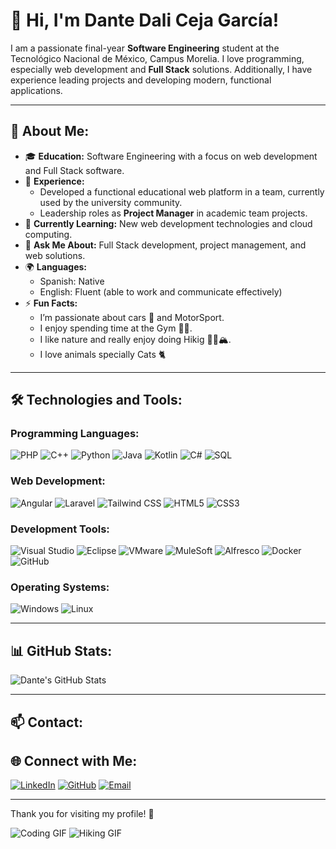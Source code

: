 # 👋 Hi, I'm Dante Dali Ceja García!

I am a passionate final-year **Software Engineering** student at the Tecnológico Nacional de México, Campus Morelia. I love programming, especially web development and **Full Stack** solutions. Additionally, I have experience leading projects and developing modern, functional applications.

---

## 🚀 About Me:
- 🎓 **Education:** Software Engineering with a focus on web development and Full Stack software.
- 💼 **Experience:** 
  - Developed a functional educational web platform in a team, currently used by the university community.
  - Leadership roles as **Project Manager** in academic team projects.
- 🌱 **Currently Learning:** New web development technologies and cloud computing.
- 💬 **Ask Me About:** Full Stack development, project management, and web solutions.
- 🌍 **Languages:** 
  - Spanish: Native  
  - English: Fluent (able to work and communicate effectively)
- ⚡ **Fun Facts:** 
  - I’m passionate about cars 🚗 and MotorSport.
  - I enjoy spending time at the Gym 🏋️‍♂️.
  - I like nature and really enjoy doing Hikig 🥾🥾🏔️.
  - I love animals specially Cats 🐈

---

## 🛠️ Technologies and Tools:
### Programming Languages:
![PHP](https://img.shields.io/badge/PHP-777BB4?style=for-the-badge&logo=php&logoColor=white)
![C++](https://img.shields.io/badge/C++-00599C?style=for-the-badge&logo=cplusplus&logoColor=white)
![Python](https://img.shields.io/badge/Python-3776AB?style=for-the-badge&logo=python&logoColor=white)
![Java](https://img.shields.io/badge/Java-007396?style=for-the-badge&logo=java&logoColor=white)
![Kotlin](https://img.shields.io/badge/Kotlin-0095D5?style=for-the-badge&logo=kotlin&logoColor=white)
![C#](https://img.shields.io/badge/C%23-239120?style=for-the-badge&logo=csharp&logoColor=white)
![SQL](https://img.shields.io/badge/SQL-CC2927?style=for-the-badge&logo=microsoftsqlserver&logoColor=white)

### Web Development:
![Angular](https://img.shields.io/badge/Angular-DD0031?style=for-the-badge&logo=angular&logoColor=white)
![Laravel](https://img.shields.io/badge/Laravel-FF2D20?style=for-the-badge&logo=laravel&logoColor=white)
![Tailwind CSS](https://img.shields.io/badge/Tailwind_CSS-38B2AC?style=for-the-badge&logo=tailwind-css&logoColor=white)
![HTML5](https://img.shields.io/badge/HTML5-E34F26?style=for-the-badge&logo=html5&logoColor=white)
![CSS3](https://img.shields.io/badge/CSS3-1572B6?style=for-the-badge&logo=css3&logoColor=white)

### Development Tools:
![Visual Studio](https://img.shields.io/badge/Visual%20Studio-5C2D91?style=for-the-badge&logo=visualstudio&logoColor=white)
![Eclipse](https://img.shields.io/badge/Eclipse-2C2255?style=for-the-badge&logo=eclipse&logoColor=white)
![VMware](https://img.shields.io/badge/VMware-607078?style=for-the-badge&logo=vmware&logoColor=white)
![MuleSoft](https://img.shields.io/badge/MuleSoft-003D79?style=for-the-badge&logo=mulesoft&logoColor=white)
![Alfresco](https://img.shields.io/badge/Alfresco-006B3F?style=for-the-badge&logo=alfresco&logoColor=white)
![Docker](https://img.shields.io/badge/Docker-2496ED?style=for-the-badge&logo=docker&logoColor=white)
![GitHub](https://img.shields.io/badge/GitHub-181717?style=for-the-badge&logo=github&logoColor=white)

### Operating Systems:
![Windows](https://img.shields.io/badge/Windows-0078D6?style=for-the-badge&logo=windows&logoColor=white)
![Linux](https://img.shields.io/badge/Linux-FCC624?style=for-the-badge&logo=linux&logoColor=black)

---

## 📊 GitHub Stats:
![Dante's GitHub Stats](https://github-readme-stats.vercel.app/api?username=DANTECEJA&show_icons=true&theme=radical)

---

## 📫 Contact:
## 🌐 Connect with Me:
[![LinkedIn](https://img.shields.io/badge/LinkedIn-0077B5?style=for-the-badge&logo=linkedin&logoColor=white)](https://www.linkedin.com/in/dante-dali-ceja-garcia-b136ba269/)
[![GitHub](https://img.shields.io/badge/GitHub-181717?style=for-the-badge&logo=github&logoColor=white)](https://github.com/DANTECEJA)
[![Email](https://img.shields.io/badge/Email-D14836?style=for-the-badge&logo=gmail&logoColor=white)](mailto:cejadali@hotmail.com)

---

Thank you for visiting my profile! 🚀

![Coding GIF](https://media.giphy.com/media/qgQUggAC3Pfv687qPC/giphy.gif)
![Hiking GIF](https://media.giphy.com/media/Q1dZ9V1S5Ymvg6g80n/giphy.gif)

